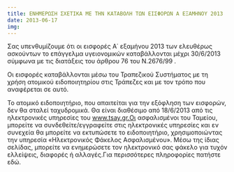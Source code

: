 ```yaml
---
title: ΕΝΗΜΕΡΩΣΗ ΣΧΕΤΙΚΑ ΜΕ ΤΗΝ ΚΑΤΑΒΟΛΗ ΤΩΝ ΕΙΣΦΟΡΩΝ Α ΕΞΑΜΗΝΟΥ 2013
date: 2013-06-17
img: 
---
```

Σας υπενθυμίζουμε ότι οι εισφορές Α΄ εξαμήνου 2013 των ελευθέρως ασκούντων το επάγγελμα υγειονομικών καταβάλλονται μέχρι 30/6/2013 σύμφωνα με τις διατάξεις του άρθρου 76 του Ν.2676/99 .

Οι εισφορές καταβάλλονται μέσω του Τραπεζικού Συστήματος με τη χρήση ατομικού ειδοποιητηρίου στις Τράπεζες και με τον τρόπο που αναφέρεται σε αυτό.

Το ατομικό ειδοποιητήριο, που απαιτείται για την εξόφληση των εισφορών, δεν θα σταλεί ταχυδρομικά. Θα είναι διαθέσιμο από 18/6/2013 από τις ηλεκτρονικές υπηρεσίες του www.tsay.gr.Οι ασφαλισμένοι του Ταμείου, μπορείτε να συνδεθείτε/εγγραφείτε στις ηλεκτρονικές υπηρεσίες και εν συνεχεία θα μπορείτε να εκτυπώσετε το ειδοποιητήριο, χρησιμοποιώντας την υπηρεσία «Ηλεκτρονικός Φάκελος Ασφαλισμένου». Μέσω της ίδιας σελίδας, μπορείτε να ενημερώσετε τον ηλεκτρονικό σας φάκελο για τυχόν ελλείψεις, διαφορές ή αλλαγές.Για περισσότερες πληροφορίες πατήστε εδώ.
